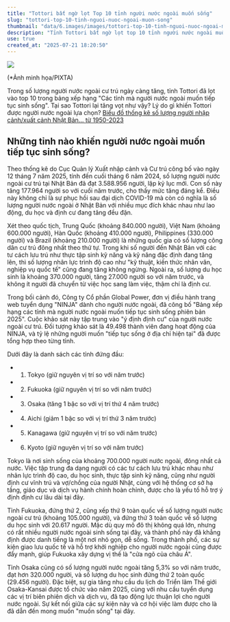 ```yaml
---
title: "Tottori bất ngờ lọt Top 10 tỉnh người nước ngoài muốn sống"
slug: "tottori-top-10-tinh-nguoi-nuoc-ngoai-muon-song"
thumbnail: "data/6.images/images/tottori-top-10-tinh-nguoi-nuoc-ngoai-muon-song.webp"
description: "Tỉnh Tottori bất ngờ lọt top 10 tỉnh người nước ngoài muốn sống nhất Nhật Bản. Cùng tìm hiểu xu hướng định cư của người nước ngoài và các yếu tố thu hút họ đến với các tỉnh hàng đầu."
use: true
created_at: "2025-07-21 18:20:50"
---
```


![](/images/20250721-00070524-gonline-000-1-view.webp)

(*Ảnh minh họa/PIXTA)

Trong số lượng người nước ngoài cư trú ngày càng tăng, tỉnh Tottori đã lọt vào top 10 trong bảng xếp hạng "Các tỉnh mà người nước ngoài muốn tiếp tục sinh sống". Tại sao Tottori lại tăng vọt như vậy? Lý do gì khiến Tottori được người nước ngoài lựa chọn?
[Biểu đồ thống kê số lượng người nhập cảnh/xuất cảnh Nhật Bản... từ 1950-2023](https://gentosha-go.com/articles/-/62697?utm_source=headlines.yahoo.co.jp&utm_medium=referral&utm_campaign=partnerLink)

## Những tỉnh nào khiến người nước ngoài muốn tiếp tục sinh sống?

Theo thống kê do Cục Quản lý Xuất nhập cảnh và Cư trú công bố vào ngày 12 tháng 7 năm 2025, tính đến cuối tháng 6 năm 2024, số lượng người nước ngoài cư trú tại Nhật Bản đã đạt 3.588.956 người, lập kỷ lục mới. Con số này tăng 177.964 người so với cuối năm trước, cho thấy mức tăng đáng kể. Điều này không chỉ là sự phục hồi sau đại dịch COVID-19 mà còn có nghĩa là số lượng người nước ngoài ở Nhật Bản với nhiều mục đích khác nhau như lao động, du học và định cư đang tăng đều đặn.

Xét theo quốc tịch, Trung Quốc (khoảng 840.000 người), Việt Nam (khoảng 600.000 người), Hàn Quốc (khoảng 410.000 người), Philippines (330.000 người) và Brazil (khoảng 210.000 người) là những quốc gia có số lượng công dân cư trú đông nhất theo thứ tự. Trong khi số người đến Nhật Bản với các tư cách lưu trú như thực tập sinh kỹ năng và kỹ năng đặc định đang tăng lên, thì số lượng nhân lực trình độ cao như "kỹ thuật, kiến thức nhân văn, nghiệp vụ quốc tế" cũng đang tăng không ngừng. Ngoài ra, số lượng du học sinh là khoảng 370.000 người, tăng 27.000 người so với năm trước, và không ít người đã chuyển từ việc học sang làm việc, thậm chí là định cư.

Trong bối cảnh đó, Công ty Cổ phần Global Power, đơn vị điều hành trang web tuyển dụng "NINJA" dành cho người nước ngoài, đã công bố "Bảng xếp hạng các tỉnh mà người nước ngoài muốn tiếp tục sinh sống phiên bản 2025". Cuộc khảo sát này tập trung vào "ý định định cư" của người nước ngoài cư trú. Đối tượng khảo sát là 49.498 thành viên đang hoạt động của NINJA, và tỷ lệ những người muốn "tiếp tục sống ở địa chỉ hiện tại" đã được tổng hợp theo từng tỉnh.

Dưới đây là danh sách các tỉnh đứng đầu:

- 1. Tokyo (giữ nguyên vị trí so với năm trước)
- 2. Fukuoka (giữ nguyên vị trí so với năm trước)
- 3. Osaka (tăng 1 bậc so với vị trí thứ 4 năm trước)
- 4. Aichi (giảm 1 bậc so với vị trí thứ 3 năm trước)
- 5. Kanagawa (giữ nguyên vị trí so với năm trước)
- 6. Kyoto (giữ nguyên vị trí so với năm trước)

Tokyo là nơi sinh sống của khoảng 700.000 người nước ngoài, đông nhất cả nước. Việc tập trung đa dạng người có các tư cách lưu trú khác nhau như nhân lực trình độ cao, du học sinh, thực tập sinh kỹ năng, cũng như người định cư vĩnh trú và vợ/chồng của người Nhật, cùng với hệ thống cơ sở hạ tầng, giáo dục và dịch vụ hành chính hoàn chỉnh, được cho là yếu tố hỗ trợ ý định định cư lâu dài tại đây.

Tỉnh Fukuoka, đứng thứ 2, cũng xếp thứ 9 toàn quốc về số lượng người nước ngoài cư trú (khoảng 105.000 người), và đứng thứ 3 toàn quốc về số lượng du học sinh với 20.617 người. Mặc dù quy mô đô thị không quá lớn, nhưng có rất nhiều người nước ngoài sinh sống tại đây, và thành phố này đã khẳng định được danh tiếng là một nơi nhỏ gọn, dễ sống. Trong thành phố, các sự kiện giao lưu quốc tế và hỗ trợ khởi nghiệp cho người nước ngoài cũng được đẩy mạnh, giúp Fukuoka xây dựng vị thế là "cửa ngõ của châu Á".

Tỉnh Osaka cũng có số lượng người nước ngoài tăng 5,3% so với năm trước, đạt hơn 320.000 người, và số lượng du học sinh đứng thứ 2 toàn quốc (29.456 người). Đặc biệt, sự gia tăng nhu cầu du lịch do Triển lãm Thế giới Osaka-Kansai được tổ chức vào năm 2025, cùng với nhu cầu tuyển dụng các vị trí biên phiên dịch và dịch vụ, đã tạo động lực thuận lợi cho người nước ngoài. Sự kết nối giữa các sự kiện này và cơ hội việc làm được cho là đã dẫn đến mong muốn "muốn sống" tại đây.